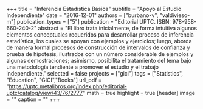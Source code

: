 +++
title = "Inferencia Estadística Básica"
subtitle = "Apoyo al Estudio Independiente"
date = "2016-12-01"
authors = ["burbano-v", "valdivieso-m"]
publication_types = ["5"]
publication = "Editorial UPTC. ISBN: 978-958-660-240-2"
abstract = "El libro trata inicialmente, de forma intuitiva algunos elementos conceptuales requeridos para desarrollar proceso de inferencia estadística, los cuales se apoyan con ejemplos y ejercicios; luego, aborda de manera formal procesos de construcción de intervalos de confianza y prueba de hipótesis, ilustrados con un número considerable de ejemplos y algunas demostraciones; asimismo, posibilita el tratamiento del tema bajo una metodología tendiente a promover el estudio y el trabajo independiente."
selected = false
projects = ["gici"]
tags = ["Statistics", "Education", "GICI","Books"]
url_pdf = "https://uptc.metalibros.org/index.php/editorial-uptc/catalog/view/43/76/2777"
math = true
highlight = true
[header]
image = ""
caption = ""
+++
